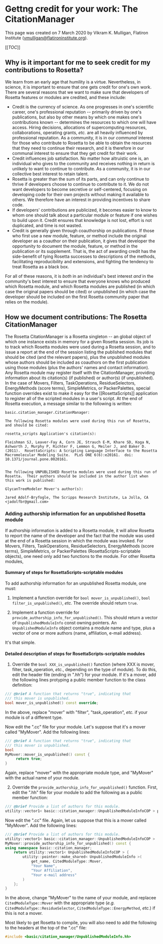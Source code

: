 # Gettng credit for your work: The CitationManager

This page was created on 7 March 2020 by Vikram K. Mulligan, Flatiron Institute (vmulligan@flatironinstitute.org).

[[_TOC_]]

## Why is it important for me to seek credit for my contributions to Rosetta?

We learn from an early age that humility is a virtue.  Nevertheless, in science, it is important to ensure that one gets credit for one's own work.  There are several reasons that we want to make sure that developers of Rosetta features or modules are credited, and these include:

* Credit is the currency of science.  As one progresses in one's scientific career, one's professional reputation -- primarily driven by one's publications, but also by other means by which one makes one's contributions known -- determines the resources to which one will have access.  Hiring decisions, allocations of supercomputing resources, collaborations, operating grants, _etc._ are all heavily influenced by professional reputation.  As a community, it is in our _communal_ interest for those who contribute to Rosetta to be able to obtain the resources that they need to continue their research, and it is therefore in our communal interest to ensure that they get credit for their work.
* Credit influences job satisfaction.  No matter how altruistic one is, an individual who gives to the community and receives nothing in return is unlikely to want to continue to contribute.  As a community, it is in our collective best interest to retain talent.
* Rosetta is greater than the sum of its parts, and can only continue to thrive if developers choose to continue to contribute to it.  We do not want developers to become secretive or self-centered, focusing on developing code for their own projects without making it available to others.  We therefore have an interest in providing incentives to share code.
* If developers' contributions are publicized, it becomes easier to know to whom one should talk about a particular module or feature if one wishes to build upon it.  Credit ensures that knowledge is not lost, effort is not duplicated, and time is not wasted.
* Credit is generally given through coauthorship on publications.   If those who first use a new module, feature, or method include the original developer as a coauthor on their publication, it gives that developer the opportunity to document the module, feature, or method in the publication or its supplement.  That is, the act of awarding credit has the side-benefit of tying Rosetta successes to descriptions of the methods, facilitating reproducibility and extensions, and fighting the tendency to treat Rosetta as a black box.

For all of these reasons, it is _both_ in an individual's best interest _and_ in the community's best interest to ensure that everyone knows who produced which Rosetta module, and which Rosetta modules are published (in which case the original papers should be cited) or unpublished (in which case the developer should be included on the first Rosetta community paper that relies on the module).

## How we document contributions: The Rosetta CitationManager

The Rosetta CitationManager is a Rosetta singleton -- an global object of which one instance exists in memory for a given Rosetta session.  Its job is to track which Rosetta modules were used during a Rosetta session, and to issue a report at the end of the session listing the published modules that should be cited (and the relevant papers), plus the unpublished modules whose authors should be included as coauthors on the first publication using those modules (plus the authors' names and contact information).  Any Rosetta module may register itself with the CitationManager, providing information about its citation(s) (if published) or author(s) (if unpublished).  In the case of Movers, Filters, TaskOperations, ResidueSelectors, EnergyMethods (score terms), SimpleMetrics, or PackerPalettes, special function overrides exist to make it easy for the [[RosettaScripts]] application to register all of the scripted modules in a user's script.  At the end of Rosetta execution, a message similar to the following is written:

```
basic.citation_manager.CitationManager: 

The following Rosetta modules were used during this run of Rosetta, and should be cited:

rosetta_scripts Application's citation(s):

Fleishman SJ, Leaver-Fay A, Corn JE, Strauch E-M, Khare SD, Koga N, Ashworth J, Murphy P, Richter F, Lemmon G, Meiler J, and Baker D.  (2011).  RosettaScripts: A Scripting Language Interface to the Rosetta Macromolecular Modeling Suite.  PLoS ONE 6(6):e20161.  doi: 10.1371/journal.pone.0020161.


The following UNPUBLISHED Rosetta modules were used during this run of Rosetta.  Their authors should be included in the author list when this work is published:

GlycanTreeModeler Mover's author(s):

Jared Adolf-Bryfogle, The Scripps Research Institute, La Jolla, CA <jadolfbr@gmail.com>

```

### Adding authorship information for an unpublished Rosetta module

If authorship information is added to a Rosetta module, it will allow Rosetta to report the name of the developer and the fact that the module was used at the end of a Rosetta session in which the module was invoked.  For Movers, Filters, TaskOperations, ResidueSelectors, EnergyMethods (score terms), SimpleMetrics, or PackerPalettes (RosettaScripts-scriptable objects), one need only add two functions to the module.  For other Rosetta modules, 

#### Summary of steps for RosettaScripts-scriptable modules

To add authorship information for an unpublished Rosetta module, one must:

1.  Implement a function override for `bool mover_is_unpublished()`, `bool filter_is_unpublished()`, _etc._  The override should return `true`.

2.  Implement a function override for `provide_authorship_info_for_unpublished()`.  This should return a vector of `UnpublishedModuleInfo` const owning pointers.  An `UnpublishedModuleInfo` object contains a module name and type, plus a vector of one or more authors (name, affiliation, e-mail address).

It's that simple.

#### Detailed description of steps for RosettaScripts-scriptable modules

1.  Override the `bool XXX_is_unpublished()` function (where XXX is mover, filter, task\_operation, _etc._, depending on the type of module).  To do this, edit the header file (ending in ".hh") for your module.  If it's a mover, add the following lines protyping a public member function to the class definition:

```c++
/// @brief A function that returns "true", indicating that
/// this mover is unpublished.
bool mover_is_unpublished() const override;
```

In the above, replace "mover" with "filter", "task\_operation", _etc._ if your module is of a different type.

Now edit the ".cc" file for your module.  Let's suppose that it's a mover called "MyMover".  Add the following lines:

```c++
/// @brief A function that returns "true", indicating that
/// this mover is unpublished.
bool
MyMover::mover_is_unpublished() const {
     return true;
}
```

Again, replace "mover" with the appropriate module type, and "MyMover" with the actual name of your module.

2.  Override the `provide_authorship_info_for_unpublished()` function.  First, edit the ".hh" file for your module to add the following as a public member function:

```c++
/// @brief Provide a list of authors for this module.
utility::vector1< basic::citation_manager::UnpublishedModuleInfoCOP > provide_authorship_info_for_unpublished() const override;
```

Now edit the ".cc" file.  Again, let us suppose that this is a mover called "MyMover".  Add the following lines:

```c++
/// @brief Provide a list of authors for this module.
utility::vector1< basic::citation_manager::UnpublishedModuleInfoCOP >
MyMover::provide_authorship_info_for_unpublished() const {
using namespace basic::citation_manager;
	return utility::vector1< UnpublishedModuleInfoCOP > {
		utility::pointer::make_shared< UnpublishedModuleInfo >(
			get_name, CitedModuleType::Mover,
			"Your Name",
			"Your Affiliation",
			"Your e-mail address"
		)
	};
}
```

In the above, change "MyMover" to the name of your module, and replacee `CitedModuleType::Mover` with the appropriate type (_e.g._ `CitedModuleType::ResidueSelector`, `CitedModuleType::EnergyMethod`, _etc._) if this is not a mover.

Most likely to get Rosetta to compile, you will also need to add the following to the headers at the top of the ".cc" file:

```c++
#include <basic/citation_manager/UnpublishedModuleInfo.hh>
```
